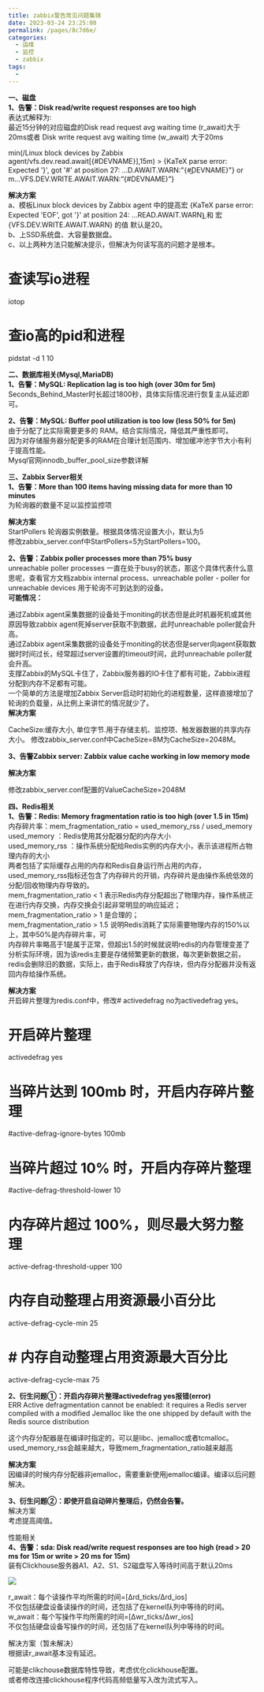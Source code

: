 ```yaml
---
title: zabbix警告常见问题集锦
date: 2023-03-24 23:25:00
permalink: /pages/8c7d6e/
categories:
  - 运维
  - 监控
  - zabbix
tags:
  - 
---
```


**一、磁盘**  
**1、告警：Disk read/write request responses are too high**  
表达式解释为:  
最近15分钟的对应磁盘的Disk read request avg waiting time (r_await)大于20ms或者 Disk write request avg waiting time (w_await) 大于20ms

min(/Linux block devices by Zabbix agent/vfs.dev.read.await[{#DEVNAME}],15m) > {KaTeX parse error: Expected '}', got '#' at position 27: …D.AWAIT.WARN:"{#̲DEVNAME}"} or m…VFS.DEV.WRITE.AWAIT.WARN:“{#DEVNAME}”}

**解决方案**  
a、模板Linux block devices by Zabbix agent 中的提高宏 {KaTeX parse error: Expected 'EOF', got '}' at position 24: …READ.AWAIT.WARN}̲ 和 宏 {VFS.DEV.WRITE.AWAIT.WARN} 的值 默认是20。  
b、上SSD系统盘、大容量数据盘。  
c、以上两种方法只能解决提示，但解决为何读写高的问题才是根本。

# 查读写io进程

iotop

# 查io高的pid和进程

pidstat -d 1 10

**二、数据库相关(Mysql,MariaDB)**  
**1、告警：MySQL: Replication lag is too high (over 30m for 5m)**  
Seconds_Behind_Master时长超过1800秒，具体实际情况进行恢复主从延迟即可。

**2、告警：MySQL: Buffer pool utilization is too low (less 50% for 5m)**  
由于分配了比实际需要更多的 RAM。结合实际情况，降低其严重性即可。  
因为对存储服务器分配更多的RAM在合理计划范围内、增加缓冲池字节大小有利于提高性能。  
Mysql官网innodb_buffer_pool_size参数详解

**三、Zabbix Server相关**  
**1、告警：More than 100 items having missing data for more than 10 minutes**  
为轮询器的数量不足以监控监控项

**解决方案**  
StartPollers 轮询器实例数量。根据具体情况设置大小，默认为5  
修改zabbix_server.conf中StartPollers=5为StartPollers=100。

**2、告警：Zabbix poller processes more than 75% busy**  
unreachable poller processes 一直在处于busy的状态，那这个具体代表什么意思呢，查看官方文档zabbix internal process、unreachable poller - poller for unreachable devices 用于轮询不可到达到的设备。  
**可能情况：**

通过Zabbix agent采集数据的设备处于moniting的状态但是此时机器死机或其他原因导致zabbix agent死掉server获取不到数据，此时unreachable poller就会升高。  
通过Zabbix agent采集数据的设备处于moniting的状态但是server向agent获取数据时时间过长，经常超过server设置的timeout时间，此时unreachable poller就会升高。  
支撑Zabbix的MySQL卡住了，Zabbix服务器的IO卡住了都有可能，Zabbix进程分配到内存不足都有可能。  
一个简单的方法是增加Zabbix Server启动时初始化的进程数量，这样直接增加了轮询的负载量，从比例上来讲忙的情况就少了。  
**解决方案**

CacheSize:缓存大小, 单位字节.用于存储主机、监控项、触发器数据的共享内存大小。
修改zabbix_server.conf中CacheSize=8M为CacheSize=2048M。

**3、告警Zabbix server: Zabbix value cache working in low memory mode**

**解决方案**

修改zabbix_server.conf配置的ValueCacheSize=2048M

**四、Redis相关**  
**1、告警：Redis: Memory fragmentation ratio is too high (over 1.5 in 15m)**  
内存碎片率：mem_fragmentation_ratio = used_memory_rss / used_memory  
used_memory ：Redis使用其分配器分配的内存大小  
used_memory_rss ：操作系统分配给Redis实例的内存大小，表示该进程所占物理内存的大小  
两者包括了实际缓存占用的内存和Redis自身运行所占用的内存，used_memory_rss指标还包含了内存碎片的开销，内存碎片是由操作系统低效的分配/回收物理内存导致的。  
mem_fragmentation_ratio < 1 表示Redis内存分配超出了物理内存，操作系统正在进行内存交换，内存交换会引起非常明显的响应延迟；  
mem_fragmentation_ratio > 1 是合理的；  
mem_fragmentation_ratio > 1.5 说明Redis消耗了实际需要物理内存的150%以上，其中50%是内存碎片率，可  
内存碎片率略高于1是属于正常，但超出1.5的时候就说明redis的内存管理变差了  
分析实际环境，因为该redis主要是存储频繁更新的数据，每次更新数据之前，redis会删除旧的数据，实际上，由于Redis释放了内存块，但内存分配器并没有返回内存给操作系统。

**解决方案**  
开启碎片整理为redis.conf中，修改# activedefrag no为activedefrag yes。

# 开启碎片整理

activedefrag yes  

# 当碎片达到 100mb 时，开启内存碎片整理

#active-defrag-ignore-bytes 100mb  

# 当碎片超过 10% 时，开启内存碎片整理

#active-defrag-threshold-lower 10  

# 内存碎片超过 100%，则尽最大努力整理

active-defrag-threshold-upper 100  

# 内存自动整理占用资源最小百分比

active-defrag-cycle-min 25  

# # 内存自动整理占用资源最大百分比

active-defrag-cycle-max 75  

**2、衍生问题①：开启内存碎片整理activedefrag yes报错(error)**  
ERR Active defragmentation cannot be enabled: it requires a Redis server compiled with a modified Jemalloc like the one shipped by default with the Redis source distribution

这个内存分配器是在编译时指定的，可以是libc、jemalloc或者tcmalloc。used_memory_rss会越来越大，导致mem_fragmentation_ratio越来越高

**解决方案**  
因编译的时候内存分配器非jemalloc，需要重新使用jemalloc编译。编译以后问题解决。

**3、衍生问题②：即使开启自动碎片整理后，仍然会告警。**  
解决方案  
考虑提高阈值。

性能相关  
**4、告警：sda: Disk read/write request responses are too high (read > 20 ms for 15m or write > 20 ms for 15m)**  
装有Clickhouse服务器A1、A2、S1、S2磁盘写入等待时间高于默认20ms

![](http://pic.zzppjj.top/LightPicture/2023/03/4fe54c88c7d23065.png)

r_await：每个读操作平均所需的时间=[Δrd_ticks/Δrd_ios]  
不仅包括硬盘设备读操作的时间，还包括了在kernel队列中等待的时间。  
w_await：每个写操作平均所需的时间=[Δwr_ticks/Δwr_ios]  
不仅包括硬盘设备写操作的时间，还包括了在kernel队列中等待的时间。

解决方案（暂未解决）  
根据读r_await基本没有延迟。

可能是clikchouse数据库特性导致，考虑优化clickhouse配置。  
或者修改连接clickhouse程序代码高频低量写入改为流式写入。
